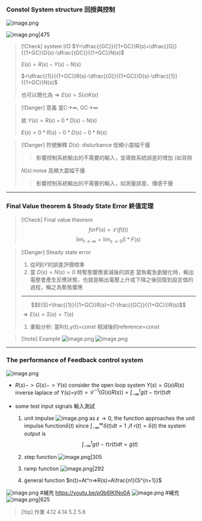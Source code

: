 ### Constol System structure 回授與控制

![image.png](https://raw.githubusercontent.com/Ash0645/image_remote/main/202307192211198.png)

![image.png|475](https://raw.githubusercontent.com/laudantstolam/imagesource/main/202304250622567.png)

>[!Check] system I/O 
>$Y=\dfrac{{GC}}{{1+GC}}R(s)+\dfrac{{G}}{{1+GC}}D(s)-\dfrac{{GC}}{{1+GC}}N(s)$
>
>$E(s)=R(s)-Y(s)-N(s)$
>
>$=\dfrac{{1}}{{1+GC}}R(s)-\dfrac{{G}}{{1+GC}}D(s)-\dfrac{{1}}{{1+GC}}N(s)$
>
>也可以簡化為$\Rightarrow E(s)=S(s)K(s)$

>[!Danger] 意義
>當C→∞, GC→∞
>
>故 $Y(s)=R(s)+0*D(s)-N(s)$
>
>$E(s)=0*R(s)-0*D(s)-0*N(s)$

>[!Danger] 符號解釋
>$D(s)$: disturbance 低頻小震幅干擾
>>影響控制系統輸出的不需要的輸入，並導致系統誤差的增加 (如背隙
>
>$N(s)$:noise 高頻大震幅干擾
>>影響控制系統輸出的不需要的輸入，如測量誤差、傳感干擾

---
### Final Value theorem & Steady State Error 終值定理

>[!Check] Final value theorem
>$$for F(s)=\mathscr{L}( f(t))$$
>$$\lim_{t \to \infty}=\lim_{s \to 0} S*F(s)$$

>[!Danger] Steady state error
>1. 從$R$到$Y$的誤差評價標準
>2. 當 $D(s)= N(s)= 0$ 時暫態響應衰減後的誤差
>	當負載急劇變化時，輸出電壓會產生反應狀態，也就是輸出電壓上升或下降之後回復到設定值的過程，稱之為暫態響應
>---
>$$E(S)=\frac{{1}}{{1+GC}}R(s)=(1-\frac{{GC}}{{1+GC}})R(s)$$
>$\Rightarrow E(s)=S(s)=T(s)$
>1. 重點分析: 當R(t),y(t)=const  相減後的reference=const

>[!note] Example
>![image.png](https://raw.githubusercontent.com/Ash0645/image_remote/main/202307192215297.png)
>![image.png](https://raw.githubusercontent.com/Ash0645/image_remote/main/202307192219098.png)


---
### The performance of Feedback control system
![image.png](https://raw.githubusercontent.com/Ash0645/image_remote/main/202307192218147.png)

- $R(s)->G(s)->Y(s)$
consider the open loop system $Y(s)=G(s)R(s)$ 
inverse laplace of Y(s)=$y(t)=\mathscr{L^{-1}}(G(s)R(s))=\int^{t}_{-\infty}g(t-\tau)r(t)dt$

- some test input signals 輸入測試
	1. unit impulse
		![image.png](https://raw.githubusercontent.com/laudantstolam/imagesource/main/202304251033850.png)
		as $\varepsilon \to 0$, the function approaches the unit impulse function$\delta (t)$
		since $\int^{\infty}_{-\infty} \delta(t) dt=1$ ,if $r(t)=\delta (t)$ the system output is
		$$\int^{t}_{-\infty}g(t-\tau)r(t)dt=g(t)$$
	1. step function
		![image.png|305](https://raw.githubusercontent.com/laudantstolam/imagesource/main/202304251042656.png)

	1. ramp function
		![image.png|292](https://raw.githubusercontent.com/laudantstolam/imagesource/main/202304251042765.png)

	1. general function
		$n(t)=At^n=>R(s)=A\frac{n!}{S^{n+1}}$

![image.png](https://raw.githubusercontent.com/laudantstolam/imagesource/main/202304251044483.png)
#補充 https://youtu.be/p0b6lKINo0A
![image.png](https://raw.githubusercontent.com/laudantstolam/imagesource/main/202304251110357.png)
#補充 
![image.png|625](https://raw.githubusercontent.com/laudantstolam/imagesource/main/202304251148914.png)

>[!tip] 作業
>4.12 4.14 5.2 5.6



